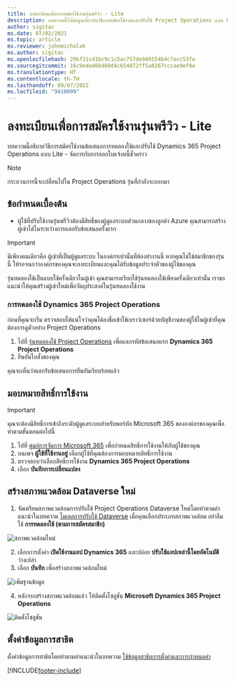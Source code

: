 ```yaml
---
title: ลงทะเบียนเพื่อการสมัครใช้งานรุ่นพรีวิว - Lite
description: บทความนี้ให้ข้อมูลเกี่ยวกับวิธีการสมัครใช้งานและปรับใช้ Project Operations แบบ Lite - จัดการกับการออกใบแจ้งหนี้ชั่วคราว
author: sigitac
ms.date: 07/02/2021
ms.topic: article
ms.reviewer: johnmichalak
ms.author: sigitac
ms.openlocfilehash: 29bf31cd1bc9c1c5ac757de989154b4c7acc53fe
ms.sourcegitcommit: 16c9eded66d60d4c654872ff5a0267cccae9ef0e
ms.translationtype: HT
ms.contentlocale: th-TH
ms.lasthandoff: 09/07/2022
ms.locfileid: "9410099"
---
```

# <a name="sign-up-for-a-preview-subscription---lite"></a>ลงทะเบียนเพื่อการสมัครใช้งานรุ่นพรีวิว - Lite 

บทความนี้อธิบายวิธีการสมัครใช้งานข้อเสนอการทดลองใช้และปรับใช้ Dynamics 365 Project Operations แบบ Lite - จัดการกับการออกใบแจ้งหนี้ชั่วคราว

> [!NOTE]
> กระบวนการนี้จะเปลี่ยนไปใน Project Operations รุ่นที่กำลังจะออกมา

## <a name="prerequisites"></a>ข้อกำหนดเบื้องต้น
- ผู้ใช้ที่ปรับใช้งานรุ่นพรีวิวต้องมีสิทธิ์ของผู้ดูแลระบบส่วนกลางของลูกค้า Azure คุณสามารถสร้างผู้เช่าได้ในระหว่างการแลกรับข้อเสนอครั้งแรก

> [!IMPORTANT]
> มีเพียงคนเดียวคือ ผู้เช่าที่เป็นผู้ดูแลระบบ ในองค์กรเท่านั้นที่ต้องทำงานนี้ หากคุณไม่ใช่สมาชิกของรุ่นนี้ ให้รอจนกว่าองค์กรของคุณจะลงทะเบียนและคุณได้รับข้อมูลประจำตัวของผู้ใช้ของคุณ
> 
> รุ่นทดลองใช้เป็นแบบใช้ครั้งเดียวในผู้เช่า คุณสามารถเรียกใช้รุ่นทดลองใช้เพียงครั้งเดียวเท่านั้น เราขอแนะนำให้คุณสร้างผู้เช่าใหม่เพื่อวัตถุประสงค์ในรุ่นทดลองใช้งาน

### <a name="dynamics-365-project-operations-trial"></a>การทดลองใช้ Dynamics 365 Project Operations 

ก่อนที่คุณจะเริ่ม ตรวจสอบให้แน่ใจว่าคุณได้ลงชื่อเข้าใช้เบราว์เซอร์ด้วยบัญชีงานของผู้ใช้ในผู้เช่าที่คุณต้องการดูตัวอย่าง Project Operations

1. ไปที่ [รุ่นทดลองใช้ Project Operations](https://aka.ms/try-po) เพื่อแลกรหัสข้อเสนอแรก **Dynamics 365 Project Operations**
2. ยืนยันใบสั่งของคุณ

  คุณจะเห็นว่าแลกรับข้อเสนอการยืนยันเรียบร้อยแล้ว

## <a name="assign-licenses"></a>มอบหมายสิทธิ์การใช้งาน

> [!IMPORTANT]
> คุณจะต้องมีสิทธิ์การเข้าถึงระดับผู้ดูแลระบบสำหรับพอร์ทัล Microsoft 365 ขององค์กรของคุณเพื่อทำตามขั้นตอนต่อไปนี้


1. ไปที่ [ศูนย์การจัดการ Microsoft 365](https://portal.office.com/) เพื่อกำหนดสิทธิ์การใช้งานให้กับผู้ใช้ของคุณ
2. บนเพจ **ผู้ใช้ที่ใช้งานอยู่** เลือกผู้ใช้ที่คุณต้องการมอบหมายสิทธิ์การใช้งาน
3. ตรวจสอบว่าเลือกสิทธิ์การใช้งาน **Dynamics 365 Project Operations** 
4. เลือก **บันทึกการเปลี่ยนแปลง**

## <a name="create-a-new-dataverse-environment"></a>สร้างสภาพแวดล้อม Dataverse ใหม่

1. จัดเตรียมสภาพแวดล้อมการปรับใช้ Project Operations Dataverse ใหม่โดยทำตามคำแนะนำในบทความ [โมเดลการปรับใช้ Dataverse](lite-deployment.md) เมื่อคุณเลือกประเภทสภาพแวดล้อม อย่าลืมใช้ **การทดลองใช้ (ตามการสมัครสมาชิก)**

  ![สภาพแวดล้อมใหม่](./media/19CreateEnvironment.png)

2. เลือกการตั้งค่า **เปิดใช้งานแอป Dynamics 365** และปล่อย **ปรับใช้แอปเหล่านี้โดยอัตโนมัติ** ว่างเปล่า  
3. เลือก **บันทึก** เพื่อสร้างสภาพแวดล้อมใหม่

  ![เพิ่มฐานข้อมูล](./media/20CreateEnvironment1.png)

4. หลังจากสร้างสภาพแวดล้อมแล้ว ให้ติดตั้งโซลูชัน **Microsoft Dynamics 365 Project Operations** 

![ติดตั้งโซลูชัน](./media/21InstallSolution.png)

## <a name="set-up-demo-data"></a>ตั้งค่าข้อมูลการสาธิต

ตั้งค่าข้อมูลการสาธิตโดยทำตามคำแนะนำในบทความ [ใช้ข้อมูลสาธิตการตั้งค่าและการกำหนดค่า](lite-apply-demo-setup-config-data.md)


[!INCLUDE[footer-include](../includes/footer-banner.md)]
